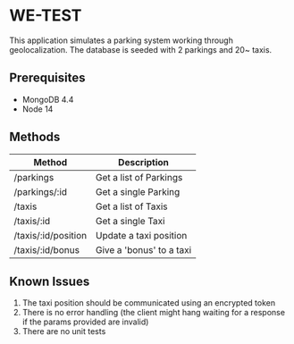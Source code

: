# WE-TEST

This application simulates a parking system working through geolocalization.
The database is seeded with 2 parkings and 20~ taxis.

## Prerequisites

- MongoDB 4.4
- Node 14

## Methods

|Method|Description|
|---|---|
|/parkings|Get a list of Parkings|
|/parkings/:id|Get a single Parking|
|/taxis|Get a list of Taxis|
|/taxis/:id|Get a single Taxi|
|/taxis/:id/position|Update a taxi position|
|/taxis/:id/bonus|Give a 'bonus' to a taxi|

## Known Issues

1. The taxi position should be communicated using an encrypted token
2. There is no error handling (the client might hang waiting for a response if the params provided are invalid)
3. There are no unit tests
